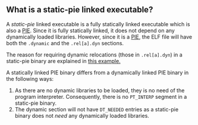 ## What is a static-pie linked executable?

A _static-pie_ linked executable is a fully statically linked executable which
is also a [PIE](pie.md). Since it is fully statically linked, it does not depend
on any dynamically loaded libraries. However, since it is a [PIE](pie.md), the
ELF file will have both the `.dynamic` and the `.rel[a].dyn` sections. 

The reason for requiring dynamic relocations (those in `.rel[a].dyn`) in a
static-pie binary are explained in
[this example.](https://github.com/sivachandra/elf-by-example/tree/master/examples/global_var_ptr)

A statically linked PIE binary differs from a dynamically linked PIE binary in
the following ways:

1. As there are no dynamic libraries to be loaded, they is no need of the
program interpreter. Consequently, there is no `PT_INTERP` segment in a
static-pie binary.
1. The dynamic section will not have `DT_NEEDED` entries as a static-pie binary
does not _need_ any dynamically loaded libraries.
